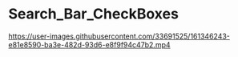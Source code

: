 # Search_Bar_CheckBoxes

https://user-images.githubusercontent.com/33691525/161346243-e81e8590-ba3e-482d-93d6-e8f9f94c47b2.mp4

